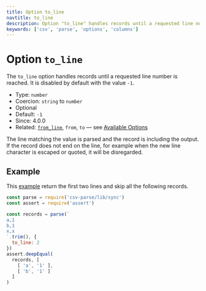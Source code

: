 ```yaml
---
title: Option to_line
navtitle: to_line
description: Option "to_line" handles records until a requested line number.
keywords: ['csv', 'parse', 'options', 'columns']
---
```


# Option `to_line`

The `to_line` option handles records until a requested line number is reached. It is disabled by default with the value `-1`.

* Type: `number`
* Coercion: `string` to `number`
* Optional
* Default: `-1`
* Since: 4.0.0
* Related: [`from_line`](/parse/options/from_line/), `from`, `to` &mdash; see [Available Options](/parse/options/#available-options)

The line matching the value is parsed and the record is including the output. If the record does not end on the line, for example when the new line character is escaped or quoted, it will be disregarded.

## Example

This [example](https://github.com/adaltas/node-csv-parse/blob/master/samples/option.to_line.js) return the first two lines and skip all the following records.

```js
const parse = require('csv-parse/lib/sync')
const assert = require('assert')

const records = parse(`
a,1
b,1
x,x
`.trim(), {
  to_line: 2
})
assert.deepEqual(
  records, [
    [ 'a', '1' ],
    [ 'b', '1' ]
  ]
)
```
